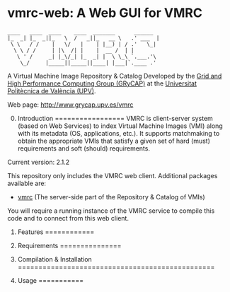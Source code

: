 vmrc-web: A Web GUI for VMRC
========

<!-- language: lang-none -->
    ____   ____  ____    ____  _______      ______  
    |_  _| |_  _||_   \  /   _||_   __ \   .' ___  |
     \ \   / /    |   \/   |    | |__) | / .'   \_|
      \ \ / /     | |\  /| |    |  __ /  | |
       \ ' /     _| |_\/_| |_  _| |  \ \_\ `.___.'\
        \_/     |_____||_____||____| |___|`.____ .'


 A Virtual Machine Image Repository & Catalog
Developed by the [Grid and High Performance Computing Group (GRyCAP)](http://www.grycap.upv.es) at the
[Universitat Politècnica de València (UPV)](http://www.upv.es).

Web page: http://www.grycap.upv.es/vmrc

0. Introduction
=================
VMRC is client-server system (based on Web Services) to index Virtual Machine Images (VMI)
along with its metadata (OS, applications, etc.). It supports matchmaking to obtain the appropriate VMIs
that satisfy a given set of hard (must) requirements and soft (should) requirements.

Current version: 2.1.2

This repository only includes the VMRC web client. Additional packages available are:
  - [vmrc](http://github.com/grycap/vmrc) (The server-side part of the Repository & Catalog of VMIs)

You will require a running instance of the VMRC service to compile this code and to connect from this web client.

1. Features
============


2. Requirements
===============


3. Compilation & Installation
================================================


4. Usage
===========

